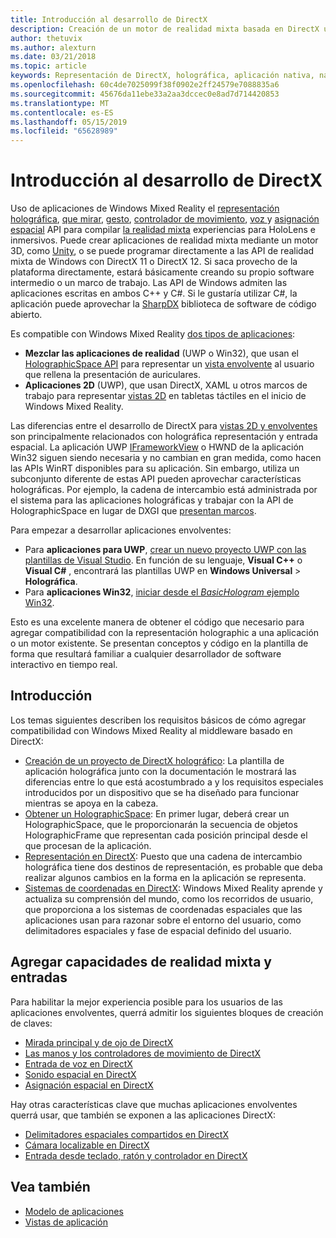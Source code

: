 ```yaml
---
title: Introducción al desarrollo de DirectX
description: Creación de un motor de realidad mixta basada en DirectX utilizando directamente las API de Windows Mixed Reality.
author: thetuvix
ms.author: alexturn
ms.date: 03/21/2018
ms.topic: article
keywords: Representación de DirectX, holográfica, aplicación nativa, nativo, WinRT, aplicación de WinRT, API, motor personalizado, de plataforma de middleware
ms.openlocfilehash: 60c4de7025099f38f0902e2ff24579e7088835a6
ms.sourcegitcommit: 45676da11ebe33a2aa3dccec0e8ad7d714420853
ms.translationtype: MT
ms.contentlocale: es-ES
ms.lasthandoff: 05/15/2019
ms.locfileid: "65628989"
---
```

# <a name="directx-development-overview"></a>Introducción al desarrollo de DirectX

Uso de aplicaciones de Windows Mixed Reality el [representación holográfica](rendering.md), [que mirar](gaze.md), [gesto](gestures.md), [controlador de movimiento](motion-controllers.md), [voz ](voice-input.md) y [asignación espacial](spatial-mapping.md) API para compilar [la realidad mixta](mixed-reality.md) experiencias para HoloLens e inmersivos. Puede crear aplicaciones de realidad mixta mediante un motor 3D, como [Unity](unity-development-overview.md), o se puede programar directamente a las API de realidad mixta de Windows con DirectX 11 o DirectX 12. Si saca provecho de la plataforma directamente, estará básicamente creando su propio software intermedio o un marco de trabajo. Las API de Windows admiten las aplicaciones escritas en ambos C++ y C#. Si le gustaría utilizar C#, la aplicación puede aprovechar la [SharpDX](http://sharpdx.org/) biblioteca de software de código abierto.

Es compatible con Windows Mixed Reality [dos tipos de aplicaciones](app-views.md):
* **Mezclar las aplicaciones de realidad** (UWP o Win32), que usan el [HolographicSpace API](getting-a-holographicspace.md) para representar un [vista envolvente](app-views.md) al usuario que rellena la presentación de auriculares.
* **Aplicaciones 2D** (UWP), que usan DirectX, XAML u otros marcos de trabajo para representar [vistas 2D](app-views.md#2d-views) en tabletas táctiles en el inicio de Windows Mixed Reality.

Las diferencias entre el desarrollo de DirectX para [vistas 2D y envolventes](app-views.md) son principalmente relacionados con holográfica representación y entrada espacial. La aplicación UWP [IFrameworkView](https://msdn.microsoft.com/library/windows/apps/windows.applicationmodel.core.iframeworkview.aspx) o HWND de la aplicación Win32 siguen siendo necesaria y no cambian en gran medida, como hacen las APIs WinRT disponibles para su aplicación. Sin embargo, utiliza un subconjunto diferente de estas API pueden aprovechar características holográficas. Por ejemplo, la cadena de intercambio está administrada por el sistema para las aplicaciones holográficas y trabajar con la API de HolographicSpace en lugar de DXGI que [presentan marcos](rendering-in-directx.md).

Para empezar a desarrollar aplicaciones envolventes:
* Para **aplicaciones para UWP**, [crear un nuevo proyecto UWP con las plantillas de Visual Studio](creating-a-holographic-directx-project.md). En función de su lenguaje, **Visual C++**  o **Visual C#** , encontrará las plantillas UWP en **Windows Universal**  >   **Holográfica**.
* Para **aplicaciones Win32**, [iniciar desde el *BasicHologram* ejemplo Win32](creating-a-holographic-directx-project.md#creating-a-win32-project).

Esto es una excelente manera de obtener el código que necesario para agregar compatibilidad con la representación holographic a una aplicación o un motor existente. Se presentan conceptos y código en la plantilla de forma que resultará familiar a cualquier desarrollador de software interactivo en tiempo real.

## <a name="getting-started"></a>Introducción

Los temas siguientes describen los requisitos básicos de cómo agregar compatibilidad con Windows Mixed Reality al middleware basado en DirectX:
* [Creación de un proyecto de DirectX holográfico](creating-a-holographic-directx-project.md): La plantilla de aplicación holográfica junto con la documentación le mostrará las diferencias entre lo que está acostumbrado a y los requisitos especiales introducidos por un dispositivo que se ha diseñado para funcionar mientras se apoya en la cabeza.
* [Obtener un HolographicSpace](getting-a-holographicspace.md): En primer lugar, deberá crear un HolographicSpace, que le proporcionarán la secuencia de objetos HolographicFrame que representan cada posición principal desde el que procesan de la aplicación.
* [Representación en DirectX](rendering-in-directx.md): Puesto que una cadena de intercambio holográfica tiene dos destinos de representación, es probable que deba realizar algunos cambios en la forma en la aplicación se representa.
* [Sistemas de coordenadas en DirectX](coordinate-systems-in-directx.md): Windows Mixed Reality aprende y actualiza su comprensión del mundo, como los recorridos de usuario, que proporciona a los sistemas de coordenadas espaciales que las aplicaciones usan para razonar sobre el entorno del usuario, como delimitadores espaciales y fase de espacial definido del usuario.

## <a name="adding-mixed-reality-capabilities-and-inputs"></a>Agregar capacidades de realidad mixta y entradas

Para habilitar la mejor experiencia posible para los usuarios de las aplicaciones envolventes, querrá admitir los siguientes bloques de creación de claves:
* [Mirada principal y de ojo de DirectX](gaze-in-directx.md)
* [Las manos y los controladores de movimiento de DirectX](hands-and-motion-controllers-in-directx.md)
* [Entrada de voz en DirectX](voice-input-in-directx.md)
* [Sonido espacial en DirectX](spatial-sound-in-directx.md)
* [Asignación espacial en DirectX](spatial-mapping-in-directx.md)

Hay otras características clave que muchas aplicaciones envolventes querrá usar, que también se exponen a las aplicaciones DirectX:
* [Delimitadores espaciales compartidos en DirectX](shared-spatial-anchors-in-directx.md)
* [Cámara localizable en DirectX](locatable-camera-in-directx.md)
* [Entrada desde teclado, ratón y controlador en DirectX](keyboard,-mouse,-and-controller-input-in-directx.md)

## <a name="see-also"></a>Vea también
* [Modelo de aplicaciones](app-model.md)
* [Vistas de aplicación](app-views.md)
